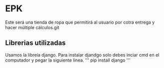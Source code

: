 # EPK 
Este será una tienda de ropa que permitirá al usuario por cotra entrega  y hacer múltiple cálculos.git 
## Librerias utilizadas
Usamos la libreia django.
Para instalar djandgo solo debes inciar cmd en el computador y pegar la siguiente linea.
'''
pip install django 
'''
